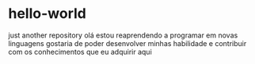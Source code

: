 # hello-world
just another repository
olá estou  reaprendendo a programar em novas linguagens gostaria de poder desenvolver minhas habilidade e contribuir  com os conhecimentos que eu adquirir aqui

